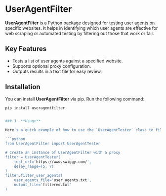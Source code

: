 # UserAgentFilter

**UserAgentFilter** is a Python package designed for testing user agents on specific websites. It helps in identifying which user agents are effective for web scraping or automated testing by filtering out those that work or fail.

## Key Features
- Tests a list of user agents against a specified website.
- Supports optional proxy configuration.
- Outputs results in a text file for easy review.

## Installation

You can install **UserAgentFilter** via pip. Run the following command:

```bash
pip install useragentfilter


### 3. **Usage**

Here's a quick example of how to use the `UserAgentTester` class to filter user agents:

```python
from UserAgentFilter import UserAgentTester

# Create an instance of UserAgentFilter with a proxy
filter = UserAgentTester(
    test_url='https://www.swiggy.com/',
    delay_range=(5, 7)
)
filter.filter_user_agents(
    user_agents_file='user_agents.txt',
    output_file='filtered.txt'
)
